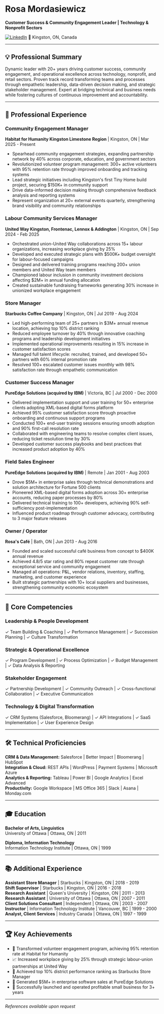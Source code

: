 # Rosa Mordasiewicz
**Customer Success & Community Engagement Leader | Technology & Nonprofit Sectors**

[![LinkedIn](https://img.shields.io/badge/LinkedIn-Connect-blue)](https://www.linkedin.com/in/redrosa/)
📍 Kingston, ON, Canada

---

## 💡 Professional Summary

Dynamic leader with 20+ years driving customer success, community engagement, and operational excellence across technology, nonprofit, and retail sectors. Proven track record transforming teams and processes through empathetic leadership, data-driven decision making, and strategic stakeholder management. Expert at bridging technical and business needs while fostering cultures of continuous improvement and accountability.

---

## 🚀 Professional Experience

### **Community Engagement Manager**
**Habitat for Humanity Kingston Limestone Region** | Kingston, ON | Mar 2025 - Present

- Spearhead community engagement strategies, expanding partnership network by 40% across corporate, education, and government sectors
- Revolutionized volunteer program management: 300+ active volunteers with 95% retention rate through improved onboarding and tracking systems
- Lead strategic initiatives including Kingston's first Tiny Home build project, securing $150K+ in community support
- Drive data-informed decision making through comprehensive feedback analysis and reporting systems
- Represent organization at 20+ external events quarterly, strengthening brand visibility and community relationships

### **Labour Community Services Manager**
**United Way Kingston, Frontenac, Lennox & Addington** | Kingston, ON | Sep 2024 - Feb 2025

- Orchestrated union-United Way collaborations across 15+ labour organizations, increasing workplace giving by 25%
- Developed and executed strategic plans with $500K+ budget oversight for labour-focused campaigns
- Designed and delivered training programs reaching 200+ union members and United Way team members
- Championed labour inclusion in community investment decisions affecting $2M+ in annual funding allocation
- Created sustainable fundraising frameworks generating 30% increase in unionized workplace engagement

### **Store Manager**
**Starbucks Coffee Company** | Kingston, ON | Jul 2019 - Aug 2024

- Led high-performing team of 25+ partners in $3M+ annual revenue location, achieving top 10% district ranking
- Reduced employee turnover by 40% through innovative coaching programs and leadership development initiatives
- Implemented operational improvements resulting in 15% increase in customer satisfaction scores
- Managed full talent lifecycle: recruited, trained, and developed 50+ partners with 60% internal promotion rate
- Resolved 100+ escalated customer issues monthly with 98% satisfaction rate through empathetic communication

### **Customer Success Manager**
**PureEdge Solutions (acquired by IBM)** | Victoria, BC | Jul 2000 - Dec 2000

- Delivered implementation support and user training for 50+ enterprise clients adopting XML-based digital forms platform
- Achieved 95% customer satisfaction score through proactive onboarding and continuous support programs
- Conducted 100+ end-user training sessions ensuring smooth adoption and 90% first-call resolution rate
- Collaborated with engineering teams to resolve complex client issues, reducing ticket resolution time by 30%
- Developed customer success playbooks and best practices that increased product adoption by 40%

### **Field Sales Engineer**
**PureEdge Solutions (acquired by IBM)** | Remote | Jan 2001 - Aug 2003

- Drove $5M+ in enterprise sales through technical demonstrations and solution architecture for Fortune 500 clients
- Pioneered XML-based digital forms adoption across 30+ enterprise accounts, reducing paper processes by 80%
- Delivered technical training to 100+ developers, achieving 90% self-sufficiency post-implementation
- Influenced product roadmap through customer advocacy, contributing to 3 major feature releases

### **Owner / Operator**
**Rosa's Café** | Bath, ON | Jun 2013 - Aug 2016

- Founded and scaled successful café business from concept to $400K annual revenue
- Achieved 4.8/5 star rating and 80% repeat customer rate through exceptional service and community engagement
- Managed all operations: P&L, vendor relations, inventory, staffing, marketing, and customer experience
- Built strategic partnerships with 10+ local suppliers and businesses, strengthening community economic ecosystem

---

## 🎯 Core Competencies

### Leadership & People Development
✓ Team Building & Coaching | ✓ Performance Management | ✓ Succession Planning | ✓ Culture Transformation

### Strategic & Operational Excellence  
✓ Program Development | ✓ Process Optimization | ✓ Budget Management | ✓ Data Analysis & Reporting

### Stakeholder Engagement
✓ Partnership Development | ✓ Community Outreach | ✓ Cross-functional Collaboration | ✓ Executive Communication

### Technology & Digital Transformation
✓ CRM Systems (Salesforce, Bloomerang) | ✓ API Integrations | ✓ SaaS Implementation | ✓ User Experience Design

---

## 🛠 Technical Proficiencies

**CRM & Data Management:** Salesforce | Better Impact | Bloomerang | HubSpot  
**Integration & Cloud:** REST APIs | WordPress | Payment Systems | Microsoft Azure  
**Analytics & Reporting:** Tableau | Power BI | Google Analytics | Excel Advanced  
**Productivity:** Google Workspace | MS Office 365 | Slack | Asana | Monday.com

---

## 🎓 Education

**Bachelor of Arts, Linguistics**  
University of Ottawa | Ottawa, ON | 2011

**Diploma, Information Technology**  
Information Technology Institute | Ottawa, ON | 1999

---

## 📚 Additional Experience

**Assistant Store Manager** | Starbucks | Kingston, ON | 2018 - 2019  
**Shift Supervisor** | Starbucks | Kingston, ON | 2016 - 2018  
**Research Assistant** | Queen's University | Kingston, ON | 2011 - 2013  
**Research Assistant** | University of Ottawa | Ottawa, ON | 2007 - 2011  
**Client Solutions Consultant** | Independent | Ottawa, ON | 2003 - 2007  
**Instructor** | Information Technology Institute | Vancouver, BC | 1999 - 2000  
**Analyst, Client Services** | Industry Canada | Ottawa, ON | 1997 - 1999

---

## 🏆 Key Achievements

- 🌟 Transformed volunteer engagement program, achieving 95% retention rate at Habitat for Humanity
- 📈 Increased workplace giving by 25% through strategic labour-union partnerships at United Way
- 🏅 Achieved top 10% district performance ranking as Starbucks Store Manager
- 💼 Generated $5M+ in enterprise software sales at PureEdge Solutions
- 🚀 Successfully launched and operated profitable small business for 3+ years

---

*References available upon request*